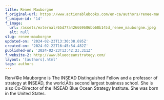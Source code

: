 ```yaml
---
title: Renee Mauborgne
f_original-url: https://www.actionablebooks.com/en-ca/authors/renee-mauborgne/
f_unique-id: '14'
f_image:
  url: /assets/external/65d77a426669606bb68b145d_renee_mauborgne.jpeg
  alt: null
slug: renee-mauborgne
updated-on: '2024-02-23T13:30:38.695Z'
created-on: '2024-02-22T16:45:54.482Z'
published-on: '2024-02-23T13:42:23.311Z'
f_website-2: http://www.blueoceanstrategy.com/
layout: '[authors].html'
tags: authors
---
```


Ren√©e Mauborgne is The INSEAD Distinguished Fellow and a professor of strategy at INSEAD, the world‚Äôs second largest business school. She is also Co-Director of the INSEAD Blue Ocean Strategy Institute. She was born in the United States.

